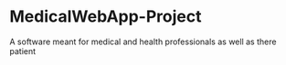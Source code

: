 # MedicalWebApp-Project
A software meant for medical and health professionals as well as there patient
